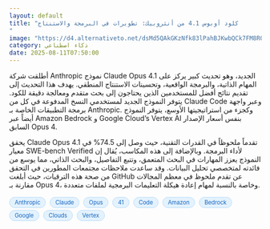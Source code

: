 ```yaml
---
layout: default
title: "كلود أوبوس 4.1 من أنثروبيك: تطويرات في البرمجة والاستنتاج
"
image: "https://d4.alternativeto.net/dsMd5QAkGKzNfk83lPahBJKwbQCk7FM8R0PrnjrA5u0/rs:fill:1520:760:0/g:ce:0:0/YWJzOi8vZGlzdC9jb250ZW50LzE3NTQ4NTU2MDk2NjIucG5n.png"
category: ذكاء اصطناعي
date: 2025-08-11T07:50:00
---
```


أطلقت شركة Anthropic نموذج Claude Opus 4.1 الجديد، وهو تحديث كبير يركز على المهام الذاتية، والبرمجة الواقعية، وتحسينات الاستنتاج المنطقي. يهدف هذا التحديث إلى تقديم نتائج أفضل للمستخدمين الذين يحتاجون إلى بحث متقدم ومعالجة دقيقة للكود. يتوفر النموذج الجديد لمستخدمي النسخ المدفوعة في كل من Claude Code وعبر واجهة برمجة التطبيقات الخاصة بـ Anthropic. وكجزء من استراتيجيتها الأوسع، يتوفر النموذج أيضاً عبر Amazon Bedrock و Google Cloud’s Vertex AI بنفس أسعار الإصدار السابق Opus 4.

يحقق Claude Opus 4.1 تقدماً ملحوظاً في القدرات التقنية، حيث وصل إلى 74.5% في معيار SWE-bench Verified لأداء البرمجة. وبالإضافة إلى هذه المكاسب، يُقال إن النموذج يعزز المهارات في البحث المتعمق، وتتبع التفاصيل، والبحث الذاتي، مما يوسع من فائدته لمتخصصي تحليل البيانات. وقد ساعدت ملاحظات مجتمعات المطورين في التحقق من صحة هذه الترقيات، حيث أبلغت GitHub عن تقدم ملحوظ في معظم المجالات مقارنة بـ Opus 4، وخاصة بالنسبة لمهام إعادة هيكلة التعليمات البرمجية لملفات متعددة.

<div style="margin-top:2px; margin-bottom:2px;"><a href="https://bidjadraft.github.io/?query=Anthropic" style="background:#e3f2fd; color:#1565c0; font-size:80%; border-radius:12px; padding:3px 10px; margin:2px 4px 2px 0; display:inline-block; border:1px solid #bbdefb; text-decoration:none;">Anthropic</a> <a href="https://bidjadraft.github.io/?query=Claude" style="background:#e3f2fd; color:#1565c0; font-size:80%; border-radius:12px; padding:3px 10px; margin:2px 4px 2px 0; display:inline-block; border:1px solid #bbdefb; text-decoration:none;">Claude</a> <a href="https://bidjadraft.github.io/?query=Opus" style="background:#e3f2fd; color:#1565c0; font-size:80%; border-radius:12px; padding:3px 10px; margin:2px 4px 2px 0; display:inline-block; border:1px solid #bbdefb; text-decoration:none;">Opus</a> <a href="https://bidjadraft.github.io/?query=41" style="background:#e3f2fd; color:#1565c0; font-size:80%; border-radius:12px; padding:3px 10px; margin:2px 4px 2px 0; display:inline-block; border:1px solid #bbdefb; text-decoration:none;">41</a> <a href="https://bidjadraft.github.io/?query=Code" style="background:#e3f2fd; color:#1565c0; font-size:80%; border-radius:12px; padding:3px 10px; margin:2px 4px 2px 0; display:inline-block; border:1px solid #bbdefb; text-decoration:none;">Code</a> <a href="https://bidjadraft.github.io/?query=Amazon" style="background:#e3f2fd; color:#1565c0; font-size:80%; border-radius:12px; padding:3px 10px; margin:2px 4px 2px 0; display:inline-block; border:1px solid #bbdefb; text-decoration:none;">Amazon</a> <a href="https://bidjadraft.github.io/?query=Bedrock" style="background:#e3f2fd; color:#1565c0; font-size:80%; border-radius:12px; padding:3px 10px; margin:2px 4px 2px 0; display:inline-block; border:1px solid #bbdefb; text-decoration:none;">Bedrock</a> <a href="https://bidjadraft.github.io/?query=Google" style="background:#e3f2fd; color:#1565c0; font-size:80%; border-radius:12px; padding:3px 10px; margin:2px 4px 2px 0; display:inline-block; border:1px solid #bbdefb; text-decoration:none;">Google</a> <a href="https://bidjadraft.github.io/?query=Clouds" style="background:#e3f2fd; color:#1565c0; font-size:80%; border-radius:12px; padding:3px 10px; margin:2px 4px 2px 0; display:inline-block; border:1px solid #bbdefb; text-decoration:none;">Clouds</a> <a href="https://bidjadraft.github.io/?query=Vertex" style="background:#e3f2fd; color:#1565c0; font-size:80%; border-radius:12px; padding:3px 10px; margin:2px 4px 2px 0; display:inline-block; border:1px solid #bbdefb; text-decoration:none;">Vertex</a></div><br><br>
